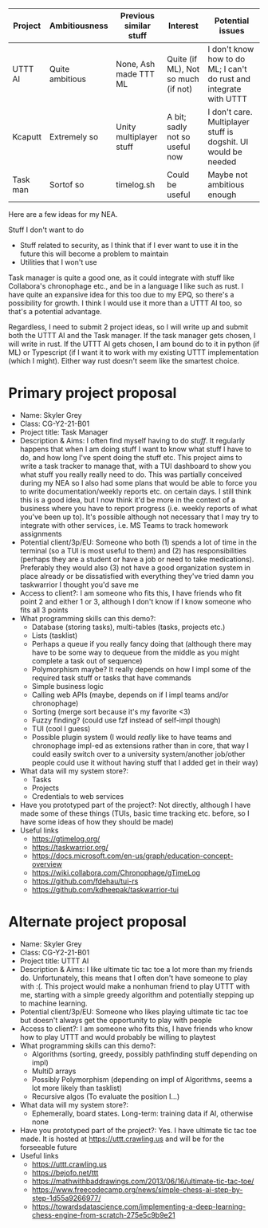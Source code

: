 | Project  | Ambitiousness   | Previous similar stuff  | Interest                            | Potential issues                                                   |
| -------- | --------------- | ----------------------- | ----------------------------------- | ------------------------------------------------------------------ |
| UTTT AI  | Quite ambitious | None, Ash made TTT ML   | Quite (if ML), Not so much (if not) | I don't know how to do ML; I can't do rust and integrate with UTTT |
| Kcaputt  | Extremely so    | Unity multiplayer stuff | A bit; sadly not so useful now      | I don't care. Multiplayer stuff is dogshit. UI would be needed     |
| Task man | Sortof so       | timelog.sh              | Could be useful                     | Maybe not ambitious enough                                         |

Here are a few ideas for my NEA.

Stuff I don't want to do

- Stuff related to security, as I think that if I ever want to use it in the
  future this will become a problem to maintain
- Utilities that I won't use

Task manager is quite a good one, as it could integrate with stuff like
Collabora's chronophage etc., and be in a language I like such as rust. I have
quite an expansive idea for this too due to my EPQ, so there's a possibility for
growth. I think I would use it more than a UTTT AI too, so that's a potential
advantage.

Regardless, I need to submit 2 project ideas, so I will write up and submit both
the UTTT AI and the Task manager. If the task manager gets chosen, I will write
in rust. If the UTTT AI gets chosen, I am bound do to it in python (if ML) or
Typescript (if I want it to work with my existing UTTT implementation (which I
might). Either way rust doesn't seem like the smartest choice.

# Primary project proposal

- Name: Skyler Grey
- Class: CG-Y2-21-B01
- Project title: Task Manager
- Description & Aims: I often find myself having to do _stuff_. It regularly
  happens that when I am doing stuff I want to know what stuff I have to do,
  and how long I've spent doing the stuff etc. This project aims to write a
  task tracker to manage that, with a TUI dashboard to show you what stuff
  you really really need to do. This was partially conceived during my NEA so
  I also had some plans that would be able to force you to write
  documentation/weekly reports etc. on certain days. I still think this is a
  good idea, but I now think it'd be more in the context of a business where
  you have to report progress (i.e. weekly reports of what you've been up to).
  It's possible although not necessary that I may try to integrate with other
  services, i.e. MS Teams to track homework assignments
- Potential client/3p/EU: Someone who both (1) spends a lot of time in the
  terminal (so a TUI is most useful to them) and (2) has responsibilities
  (perhaps they are a student or have a job or need to take medications).
  Preferably they would also (3) not have a good organization system in place
  already or be dissatisfied with everything they've tried damn you
  taskwarrior I thought you'd save me
- Access to client?: I am someone who fits this, I have friends who fit point 2
  and either 1 or 3, although I don't know if I know someone who fits all 3
  points
- What programming skills can this demo?:
  - Database (storing tasks), multi-tables (tasks, projects etc.)
  - Lists (tasklist)
  - Perhaps a queue if you really fancy doing that (although there may have to
    be some way to dequeue from the middle as you might complete a task out of
    sequence)
  - Polymorphism maybe? It really depends on how I impl some of the required
    task stuff or tasks that have commands
  - Simple business logic
  - Calling web APIs (maybe, depends on if I impl teams and/or chronophage)
  - Sorting (merge sort because it's my favorite <3)
  - Fuzzy finding? (could use fzf instead of self-impl though)
  - TUI (cool I guess)
  - Possible plugin system (I would _really_ like to have teams and chronophage
    impl-ed as extensions rather than in core, that way I could easily switch
    over to a university system/another job/other people could use it without
    having stuff that I added get in their way)
- What data will my system store?:
  - Tasks
  - Projects
  - Credentials to web services
- Have you prototyped part of the project?: Not directly, although I have made
  some of these things (TUIs, basic time tracking etc. before, so I have some
  ideas of how they should be made)
- Useful links
  - https://gtimelog.org/
  - https://taskwarrior.org/
  - https://docs.microsoft.com/en-us/graph/education-concept-overview
  - https://wiki.collabora.com/Chronophage/gTimeLog
  - https://github.com/fdehau/tui-rs
  - https://github.com/kdheepak/taskwarrior-tui

# Alternate project proposal

- Name: Skyler Grey
- Class: CG-Y2-21-B01
- Project title: UTTT AI
- Description & Aims: I like ultimate tic tac toe a lot more than my friends do.
  Unfortunately, this means that I often don't have someone to play with :(.
  This project would make a nonhuman friend to play UTTT with me, starting
  with a simple greedy algorithm and potentially stepping up to machine
  learning.
- Potential client/3p/EU: Someone who likes playing ultimate tic tac toe but
  doesn't always get the opportunity to play with people
- Access to client?: I am someone who fits this, I have friends who know how to
  play UTTT and would probably be willing to playtest
- What programming skills can this demo?:
  - Algorithms (sorting, greedy, possibly pathfinding stuff depending on impl)
  - MultiD arrays
  - Possibly Polymorphism (depending on impl of Algorithms, seems a lot more
    likely than tasklist)
  - Recursive algos (To evaluate the position I...)
- What data will my system store?:
  - Ephemerally, board states. Long-term: training data if AI, otherwise none
- Have you prototyped part of the project?: Yes. I have ultimate tic tac toe
  made. It is hosted at https://uttt.crawling.us and will be for the
  forseeable future
- Useful links
  - https://uttt.crawling.us
  - https://bejofo.net/ttt
  - https://mathwithbaddrawings.com/2013/06/16/ultimate-tic-tac-toe/
  - https://www.freecodecamp.org/news/simple-chess-ai-step-by-step-1d55a9266977/
  - https://towardsdatascience.com/implementing-a-deep-learning-chess-engine-from-scratch-275e5c9b9e21
